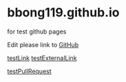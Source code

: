 # bbong119.github.io
 for test github pages

Edit please link to [GitHub](https://github.com/BBong119/bbong119.github.io)

[testLink](test.md)
[testExternalLink](https://www.baidu.com)

[testPullRequest](https://www.qq.com)
